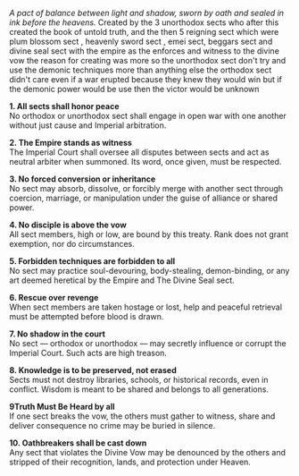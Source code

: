 _A pact of balance between light and shadow, sworn by oath and sealed in ink before the heavens._
Created by the 3 unorthodox sects who after this created the book of untold truth, and the then 5 reigning sect which were plum blossom sect , heavenly sword sect , emei sect, beggars sect and divine seal sect with the empire as the enforces and witness to the divine vow the reason for creating was more so the unorthodox sect don't try and use the demonic techniques more than anything else the orthodox sect didn't care even if a war erupted because they knew they would win but if the demonic power would be use then the victor would be unknown


**1. All sects shall honor peace**  
No orthodox or unorthodox sect shall engage in open war with one another without just cause and Imperial arbitration.

**2. The Empire stands as witness**  
The Imperial Court shall oversee all disputes between sects and act as neutral arbiter when summoned. Its word, once given, must be respected.

**3. No forced conversion or inheritance**  
No sect may absorb, dissolve, or forcibly merge with another sect through coercion, marriage, or manipulation under the guise of alliance or shared power.

**4. No disciple is above the vow**  
All sect members, high or low, are bound by this treaty. Rank does not grant exemption, nor do circumstances.

**5. Forbidden techniques are forbidden to all**  
No sect may practice soul-devouring, body-stealing, demon-binding, or any art deemed heretical by the Empire and The Divine Seal sect.

**6. Rescue over revenge**  
When sect members are taken hostage or lost, help and peaceful retrieval must be attempted before blood is drawn.

**7. No shadow in the court**  
No sect — orthodox or unorthodox — may secretly influence or corrupt the Imperial Court. Such acts are high treason.

**8. Knowledge is to be preserved, not erased**  
Sects must not destroy libraries, schools, or historical records, even in conflict. Wisdom is meant to be shared and belongs to all generations.

**9Truth Must Be Heard by all**  
If one sect breaks the vow, the others must gather to witness, share and deliver consequence no crime may be buried in silence.

**10. Oathbreakers shall be cast down**  
Any sect that violates the Divine Vow may be denounced by the others and stripped of their recognition, lands, and protection under Heaven.